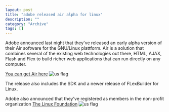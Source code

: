 ```yaml
--- 
layout: post 
title: "adobe released air alpha for linux"
description: ""
category: "Archive"
tags: []
---  
```

<p>Adobe announced last night that they've released an early alpha version of their Air software for the GNU/Linux plattform. Air is a solution that combines several of the existing web technologies out there, HTML, AJAX, Flash and Flex to build richer web applications that can run directly on any computer.</p> <p><a href="http://labs.adobe.com/technologies/air/">You can get Air here</a> <img src="http://cdn.umedia.no/img/flag/us.png" alt="us flag"/></p> <p>The release also includes the SDK and a newer release of FLexBuilder for Linux.</p>
<p>Adobe also announced that they've registered as members in the non-profit organization <a href="http://www.linux-foundation.org/">The Linux Foundation</a> <img src="http://cdn.umedia.no/img/flag/us.png" alt="us flag"/></p>